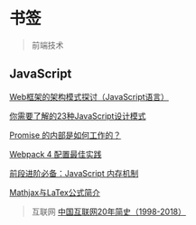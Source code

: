 # 书签

> 前端技术

## JavaScript

[Web框架的架构模式探讨（JavaScript语言）](https://zhuanlan.zhihu.com/p/36925127?hmsr=toutiao.io&utm_medium=toutiao.io&utm_source=toutiao.io)

[你需要了解的23种JavaScript设计模式](https://mp.weixin.qq.com/s/Ov62U8kktVv7Jz0Ukhekkg)

[Promise 的内部是如何工作的？](https://jsernews.com/news/193?hmsr=toutiao.io&utm_medium=toutiao.io&utm_source=toutiao.io)

[Webpack 4 配置最佳实践](http://zxc0328.github.io/2018/06/19/webpack-4-config-best-practices/?hmsr=toutiao.io&utm_medium=toutiao.io&utm_source=toutiao.io)

[前段进阶必备：JavaScript 内存机制](https://mp.weixin.qq.com/s/wumZseCfba4XaDbAFwFdwA)

[Mathjax与LaTex公式简介](https://www.cnblogs.com/linxd/p/4955530.html)

>互联网
[中国互联网20年简史（1998-2018）](https://mp.weixin.qq.com/s/X195WPlHz6IyMyg-lpc9Yg)